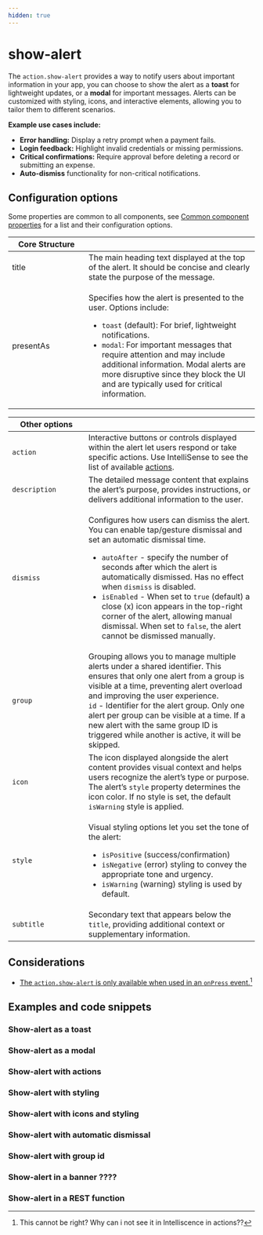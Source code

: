 ```yaml
---
hidden: true
---
```


# show-alert

The `action.show-alert` provides a way to notify users about important information in your app,  you can choose to show the alert as a **toast** for lightweight updates, or a **modal** for important messages. Alerts can be customized with styling, icons, and interactive elements, allowing you to tailor them to different scenarios.

**Example use cases include:**

* **Error handling:** Display a retry prompt when a payment fails.
* **Login feedback:** Highlight invalid credentials or missing permissions.
* **Critical confirmations:** Require approval before deleting a record or submitting an expense.
* **Auto-dismiss** functionality for non-critical notifications.

## Configuration options

Some properties are common to all components, see [Common component properties](https://docs.jigx.com/examples/readme/actions/share) for a list and their configuration options.

<table><thead><tr><th width="140.36328125">Core Structure</th><th></th></tr></thead><tbody><tr><td>title</td><td>The main heading text displayed at the top of the alert. It should be concise and clearly state the purpose of the message.</td></tr><tr><td>presentAs</td><td><p>Specifies how the alert is presented to the user. Options include:</p><ul><li> <code>toast</code> (default):  For brief, lightweight notifications. </li><li><code>modal</code>: For important messages that require attention and may include additional information. Modal alerts are more disruptive since they block the UI and are typically used for critical information.</li></ul></td></tr></tbody></table>

<table><thead><tr><th width="139.98046875">Other options</th><th></th></tr></thead><tbody><tr><td><code>action</code></td><td>Interactive buttons or controls displayed within the alert let users respond or take specific actions. Use IntelliSense to see the list of available <a href="../../docs/Actions/">actions</a>.</td></tr><tr><td><code>description</code></td><td>The detailed message content that explains the alert’s purpose, provides instructions, or delivers additional information to the user.</td></tr><tr><td><code>dismiss</code></td><td><p>Configures how users can dismiss the alert. You can enable tap/gesture dismissal and set an automatic dismissal time.</p><ul><li><code>autoAfter</code> - specify the number of seconds after which the alert is automatically dismissed. Has no effect when <code>dismiss</code> is disabled.</li><li><code>isEnabled</code> - When set to <code>true</code> (default) a close (x) icon appears in the top-right corner of the alert, allowing manual dismissal. When set to <code>false</code>, the alert cannot be dismissed manually.</li></ul></td></tr><tr><td><code>group</code></td><td>Grouping allows you to manage multiple alerts under a shared identifier. This ensures that only one alert from a group is visible at a time, preventing alert overload and improving the user experience.<br><code>id</code> - Identifier for the alert group. Only one alert per group can be visible at a time. If a new alert with the same group ID is triggered while another is active, it will be skipped.</td></tr><tr><td><code>icon</code></td><td>The icon displayed alongside the alert content provides visual context and helps users recognize the alert’s type or purpose. The alert’s <code>style</code> property determines the icon color. If no style is set, the default <code>isWarning</code> style is applied.</td></tr><tr><td><code>style</code></td><td><p>Visual styling options let you set the tone of the alert:</p><ul><li><code>isPositive</code> (success/confirmation)</li><li><code>isNegative</code> (error) styling to convey the appropriate tone and urgency. </li><li><code>isWarning</code> (warning) styling is used by default.</li></ul></td></tr><tr><td><code>subtitle</code></td><td>Secondary text that appears below the <code>title</code>, providing additional context or supplementary information.</td></tr></tbody></table>

## Considerations

* [The `action.show-alert` is only available when used in an `onPress` event.](#user-content-fn-1)[^1]

## Examples and code snippets

### Show-alert as a toast



### Show-alert as a modal



### Show-alert with actions



### Show-alert with styling



### Show-alert with icons and styling



### Show-alert with automatic dismissal



### Show-alert with group id



### Show-alert in a banner ????



### Show-alert in a REST function

[^1]: This cannot be right? Why can i not see it in Intelliscence in actions??
